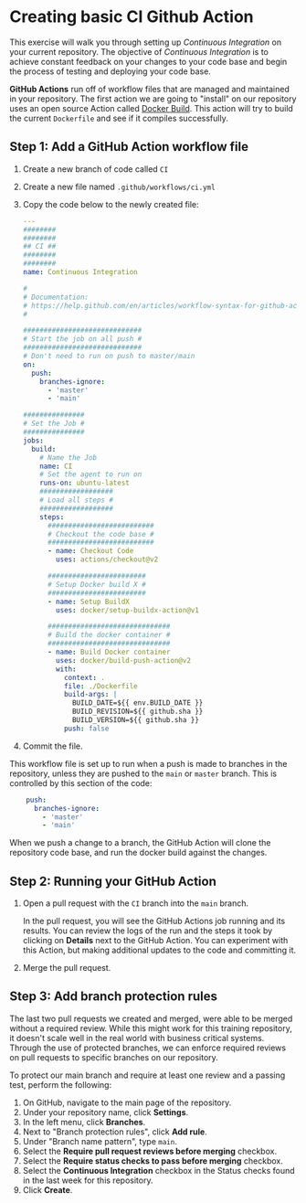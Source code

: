 # Creating basic CI Github Action

This exercise will walk you through setting up *Continuous Integration* on your current repository.
The objective of *Continuous Integration* is to achieve constant feedback on your changes to your code base and begin the process of testing and deploying your code base.

**GitHub Actions** run off of workflow files that are managed and maintained in your repository. The first action we are going to "install" on our repository uses an open source Action called [Docker Build](https://github.com/docker/build-push-action). This action will try to build the current `Dockerfile` and see if it compiles successfully.

## Step 1: Add a GitHub Action workflow file

1. Create a new branch of code called `CI`
1. Create a new file named `.github/workflows/ci.yml`
1. Copy the code below to the newly created file:

    ```yaml
    ---
    ########
    ########
    ## CI ##
    ########
    ########
    name: Continuous Integration

    #
    # Documentation:
    # https://help.github.com/en/articles/workflow-syntax-for-github-actions
    #

    #############################
    # Start the job on all push #
    #############################
    # Don't need to run on push to master/main
    on:
      push:
        branches-ignore:
          - 'master'
          - 'main'

    ###############
    # Set the Job #
    ###############
    jobs:
      build:
        # Name the Job
        name: CI
        # Set the agent to run on
        runs-on: ubuntu-latest
        ##################
        # Load all steps #
        ##################
        steps:
          ##########################
          # Checkout the code base #
          ##########################
          - name: Checkout Code
            uses: actions/checkout@v2

          ########################
          # Setup Docker build X #
          ########################
          - name: Setup BuildX
            uses: docker/setup-buildx-action@v1

          ##############################
          # Build the docker container #
          ##############################
          - name: Build Docker container
            uses: docker/build-push-action@v2
            with:
              context: .
              file: ./Dockerfile
              build-args: |
                BUILD_DATE=${{ env.BUILD_DATE }}
                BUILD_REVISION=${{ github.sha }}
                BUILD_VERSION=${{ github.sha }}
              push: false
    ```

1. Commit the file.

This workflow file is set up to run when a push is made to branches in the repository, unless they are pushed to the `main` or `master` branch. This is controlled by this section of the code:

```yaml
    push:
      branches-ignore:
        - 'master'
        - 'main'
```

When we push a change to a branch, the GitHub Action will clone the repository code base, and run the docker build against the changes.

## Step 2: Running your GitHub Action

1. Open a pull request with the `CI` branch into the `main` branch.

    In the pull request, you will see the GitHub Actions job running and its results. You can review the logs of the run and the steps it took by clicking on **Details** next to the GitHub Action. You can experiment with this Action, but making additional updates to the code and committing it.

1. Merge the pull request.

## Step 3: Add branch protection rules

The last two pull requests we created and merged, were able to be merged without a required review. While this might work for this training repository, it doesn't scale well in the real world with business critical systems. Through the use of protected branches, we can enforce required reviews on pull requests to specific branches on our repository.

To protect our main branch and require at least one review and a passing test, perform the following:

1. On GitHub, navigate to the main page of the repository.
1. Under your repository name, click **Settings**.
1. In the left menu, click **Branches**.
1. Next to "Branch protection rules", click **Add rule**.
1. Under "Branch name pattern", type `main`.
1. Select the **Require pull request reviews before merging** checkbox.
1. Select the **Require status checks to pass before merging** checkbox.
1. Select the **Continuous Integration** checkbox in the Status checks found in the last week for this repository.
1. Click **Create**.
